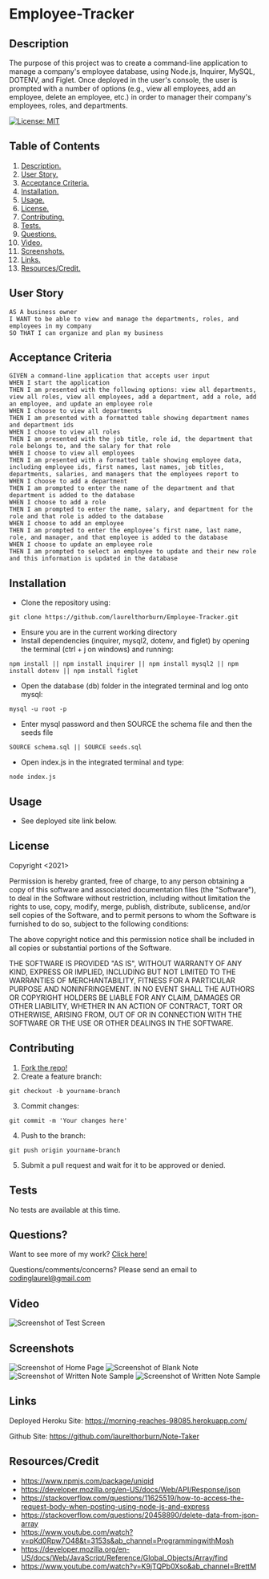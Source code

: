 # Employee-Tracker

<a name="descsection"></a>
## Description
The purpose of this project was to create a command-line application to manage a company's employee database, using Node.js, Inquirer, MySQL, DOTENV, and Figlet.  Once deployed in the user's console, the user is prompted with a number of options (e.g., view all employees, add an employee, delete an employee, etc.) in order to manager their company's employees, roles, and departments. 

[![License: MIT](https://img.shields.io/badge/License-MIT-yellow.svg)](https://opensource.org/licenses/MIT)


## Table of Contents
1. [ Description. ](#descsection)
2. [ User Story. ](#usersection)
3. [ Acceptance Criteria. ](#acceptancesection)
4. [ Installation. ](#installsection)
5. [ Usage. ](#usagesection)
6. [ License. ](#licensesection)
7. [ Contributing. ](#contribsection)
8. [ Tests. ](#testsection)
9. [ Questions. ](#questionssection)
10. [ Video. ](#videosection)
11. [ Screenshots. ](#picsection)
12. [ Links. ](#linksection)
13. [ Resources/Credit. ](#creditsection)

<a name="usersection"></a>
## User Story
```
AS A business owner
I WANT to be able to view and manage the departments, roles, and employees in my company
SO THAT I can organize and plan my business
```

<a name="acceptancesection"></a>
## Acceptance Criteria
```
GIVEN a command-line application that accepts user input
WHEN I start the application
THEN I am presented with the following options: view all departments, view all roles, view all employees, add a department, add a role, add an employee, and update an employee role
WHEN I choose to view all departments
THEN I am presented with a formatted table showing department names and department ids
WHEN I choose to view all roles
THEN I am presented with the job title, role id, the department that role belongs to, and the salary for that role
WHEN I choose to view all employees
THEN I am presented with a formatted table showing employee data, including employee ids, first names, last names, job titles, departments, salaries, and managers that the employees report to
WHEN I choose to add a department
THEN I am prompted to enter the name of the department and that department is added to the database
WHEN I choose to add a role
THEN I am prompted to enter the name, salary, and department for the role and that role is added to the database
WHEN I choose to add an employee
THEN I am prompted to enter the employee’s first name, last name, role, and manager, and that employee is added to the database
WHEN I choose to update an employee role
THEN I am prompted to select an employee to update and their new role and this information is updated in the database 
```

<a name="installsection"></a>
## Installation
* Clone the repository using:
```
git clone https://github.com/laurelthorburn/Employee-Tracker.git
```
* Ensure you are in the current working directory
* Install dependencies (inquirer, mysql2, dotenv, and figlet) by opening the terminal (ctrl + j on windows) and running:
```
npm install || npm install inquirer || npm install mysql2 || npm install dotenv || npm install figlet
```
* Open the database (db) folder in the integrated terminal and log onto mysql:
```
mysql -u root -p
```
* Enter mysql password and then SOURCE the schema file and then the seeds file
```
SOURCE schema.sql || SOURCE seeds.sql
```
* Open index.js in the integrated terminal and type:
```
node index.js
```

<a name="usagesection"></a>
## Usage
*  See deployed site link below.

<a name="licensesection"></a>
## License
Copyright <2021>

Permission is hereby granted, free of charge, to any person obtaining a copy of this software and associated documentation files (the "Software"), to deal in the Software without restriction, including without limitation the rights to use, copy, modify, merge, publish, distribute, sublicense, and/or sell copies of the Software, and to permit persons to whom the Software is furnished to do so, subject to the following conditions:

The above copyright notice and this permission notice shall be included in all copies or substantial portions of the Software.

THE SOFTWARE IS PROVIDED "AS IS", WITHOUT WARRANTY OF ANY KIND, EXPRESS OR IMPLIED, INCLUDING BUT NOT LIMITED TO THE WARRANTIES OF MERCHANTABILITY, FITNESS FOR A PARTICULAR PURPOSE AND NONINFRINGEMENT. IN NO EVENT SHALL THE AUTHORS OR COPYRIGHT HOLDERS BE LIABLE FOR ANY CLAIM, DAMAGES OR OTHER LIABILITY, WHETHER IN AN ACTION OF CONTRACT, TORT OR OTHERWISE, ARISING FROM, OUT OF OR IN CONNECTION WITH THE SOFTWARE OR THE USE OR OTHER DEALINGS IN THE SOFTWARE.

  <a name="contribsection"></a>
## Contributing
  
1. [Fork the repo!](https://docs.github.com/en/get-started/quickstart/fork-a-repo)
2. Create a feature branch:
```
git checkout -b yourname-branch
```
3. Commit changes:
```
git commit -m 'Your changes here'
```
4. Push to the branch:
```
git push origin yourname-branch
```
5. Submit a pull request and wait for it to be approved or denied.

  <a name="testsection"></a>
## Tests
  No tests are available at this time.

  <a name="questionssection"></a>
## Questions?
  Want to see more of my work? [Click here!](https://github.com/laurelthorburn)

  Questions/comments/concerns? Please send an email to codinglaurel@gmail.com
  
  <a name="videosection"></a>
## Video
   ![Screenshot of Test Screen](./public/assets/media/videosample.gif)

  <a name="picsection"></a>
  ## Screenshots
  ![Screenshot of Home Page](./public/assets/media/screenshot1.png)
  ![Screenshot of Blank Note](./public/assets/media/screenshot2.png)
  ![Screenshot of Written Note Sample](./public/assets/media/screenshot3.png)
  ![Screenshot of Written Note Sample](./public/assets/media/screenshot4.png)

  <a name="linksection"></a>
  ## Links

  Deployed Heroku Site: https://morning-reaches-98085.herokuapp.com/
  
  Github Site: https://github.com/laurelthorburn/Note-Taker

  <a name="creditsection"></a>
## Resources/Credit
* https://www.npmjs.com/package/uniqid
* https://developer.mozilla.org/en-US/docs/Web/API/Response/json
* https://stackoverflow.com/questions/11625519/how-to-access-the-request-body-when-posting-using-node-js-and-express
* https://stackoverflow.com/questions/20458890/delete-data-from-json-array
* https://www.youtube.com/watch?v=pKd0Rpw7O48&t=3153s&ab_channel=ProgrammingwithMosh
* https://developer.mozilla.org/en-US/docs/Web/JavaScript/Reference/Global_Objects/Array/find
* https://www.youtube.com/watch?v=K9jTQPb0Xso&ab_channel=BrettM




